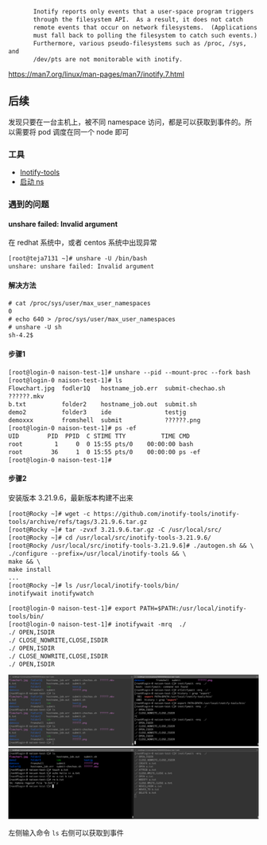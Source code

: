 ```text
       Inotify reports only events that a user-space program triggers
       through the filesystem API.  As a result, it does not catch
       remote events that occur on network filesystems.  (Applications
       must fall back to polling the filesystem to catch such events.)
       Furthermore, various pseudo-filesystems such as /proc, /sys, and
       /dev/pts are not monitorable with inotify.
```

https://man7.org/linux/man-pages/man7/inotify.7.html

## 后续

发现只要在一台主机上，被不同 namespace 访问，都是可以获取到事件的。所以需要将 pod 调度在同一个 node 即可

### 工具

- [Inotify-tools](https://docs.rockylinux.org/books/learning_rsync/06_rsync_inotify/)
- [启动 ns](https://www.nginx-cn.net/blog/what-are-namespaces-cgroups-how-do-they-work/)

### 遇到的问题

#### unshare failed: Invalid argument

在 redhat 系统中，或者 centos 系统中出现异常

```shell
[root@teja7131 ~]# unshare -U /bin/bash
unshare: unshare failed: Invalid argument
```

#### 解决方法

```shell
# cat /proc/sys/user/max_user_namespaces
0
# echo 640 > /proc/sys/user/max_user_namespaces
# unshare -U sh
sh-4.2$ 
```

#### 步骤1

```shell
[root@login-0 naison-test-1]# unshare --pid --mount-proc --fork bash
[root@login-0 naison-test-1]# ls
Flowchart.jpg  fodler1Q   hostname_job.err  submit-chechao.sh  ??????.mkv
b.txt          folder2    hostname_job.out  submit.sh
demo2          folder3    ide               testjg
demoxxx        fromshell  submit            ??????.png
[root@login-0 naison-test-1]# ps -ef
UID        PID  PPID  C STIME TTY          TIME CMD
root         1     0  0 15:55 pts/0    00:00:00 bash
root        36     1  0 15:55 pts/0    00:00:00 ps -ef
[root@login-0 naison-test-1]#
```

#### 步骤2

安装版本 3.21.9.6，最新版本构建不出来

```shell
[root@Rocky ~]# wget -c https://github.com/inotify-tools/inotify-tools/archive/refs/tags/3.21.9.6.tar.gz
[root@Rocky ~]# tar -zvxf 3.21.9.6.tar.gz -C /usr/local/src/
[root@Rocky ~]# cd /usr/local/src/inotify-tools-3.21.9.6/
[root@Rocky /usr/local/src/inotify-tools-3.21.9.6]# ./autogen.sh && \
./configure --prefix=/usr/local/inotify-tools && \
make && \
make install
...
[root@Rocky ~]# ls /usr/local/inotify-tools/bin/
inotifywait inotifywatch
```

```shell
[root@login-0 naison-test-1]# export PATH=$PATH:/usr/local/inotify-tools/bin/
[root@login-0 naison-test-1]# inotifywait -mrq  ./
./ OPEN,ISDIR
./ CLOSE_NOWRITE,CLOSE,ISDIR
./ OPEN,ISDIR
./ CLOSE_NOWRITE,CLOSE,ISDIR
./ OPEN,ISDIR
```

![img.png](img.png)
![img_1.png](img_1.png)

左侧输入命令 `ls` 右侧可以获取到事件